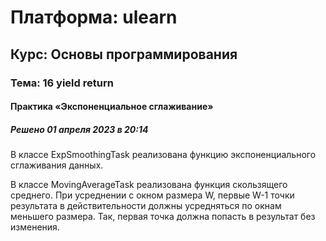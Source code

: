 # Платформа: ulearn
## Курс: Основы программирования
### Тема: 16 yield return
#### Практика «Экспоненциальное сглаживание»
##### Решено 01 апреля 2023 в 20:14

В классе ExpSmoothingTask реализована функцию экспоненциального сглаживания данных.

В классе MovingAverageTask реализована функция скользящего среднего. При усреднении с окном размера W, первые W-1 точки результата в действительности должны усредняться по окнам меньшего размера. Так, первая точка должна попасть в результат без изменения. 